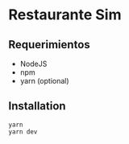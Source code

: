 # Restaurante Sim

## Requerimientos

- NodeJS
- npm
- yarn (optional)

## Installation

```
yarn
yarn dev
```
